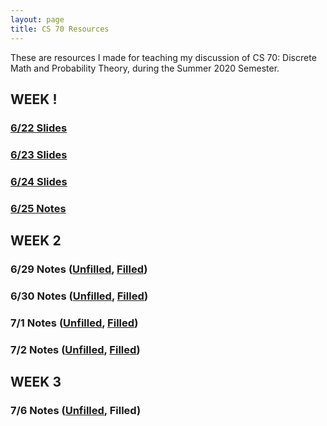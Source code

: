 ```yaml
---
layout: page
title: CS 70 Resources
---
```


These are resources I made for teaching my discussion of CS 70: Discrete Math and Probability Theory, during the Summer 2020 Semester.

## WEEK !
### [6/22 Slides](./cs70/discussion_1a_unpaused.pdf)
### [6/23 Slides](./cs70/discussion_1b_unpaused.pdf)
### [6/24 Slides](./cs70/discussion_1c_unpaused.pdf)
### [6/25 Notes](./cs70/notes_6_25.pdf)
## WEEK 2
### 6/29 Notes ([Unfilled](./cs70/notes_6_29_unfilled.pdf), [Filled](./cs70/notes_6_29_filled.pdf))
### 6/30 Notes ([Unfilled](./cs70/notes_6_30_unfilled.pdf), [Filled](./cs70/notes_6_30_filled.pdf))
### 7/1 Notes ([Unfilled](./cs70/notes_7_1_unfilled.pdf), [Filled](./cs70/notes_7_1_filled.pdf))
### 7/2 Notes ([Unfilled](./cs70/notes_7_2_unfilled.pdf), [Filled](./cs70/notes_7_2_filled.pdf))
## WEEK 3
### 7/6 Notes ([Unfilled](./cs70/notes_7_6_unfilled.pdf), Filled)
